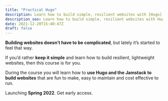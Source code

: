 ```yaml
---
title: "Practical Hugo"
description: Learn how to build simple, resilient websites with [Hugo](https://gohugo.io/) and the [Jamstack](https://jamstack.org/).
description_seo: Learn how to build simple, resilient websites with Hugo and the Jamstack
date: 2021-12-20T15:40:47Z
draft: false
---
```


**Building websites doesn’t have to be complicated**, but lately it’s started to feel that way.

If you’d rather **keep it simple** and learn how to build resilient, lightweight websites, then this course is for you.

During the course you will learn how to **use Hugo and the Jamstack to build websites** that are fun to make, easy to maintain and cost effective to run.

Launching **Spring 2022**. Get early access.